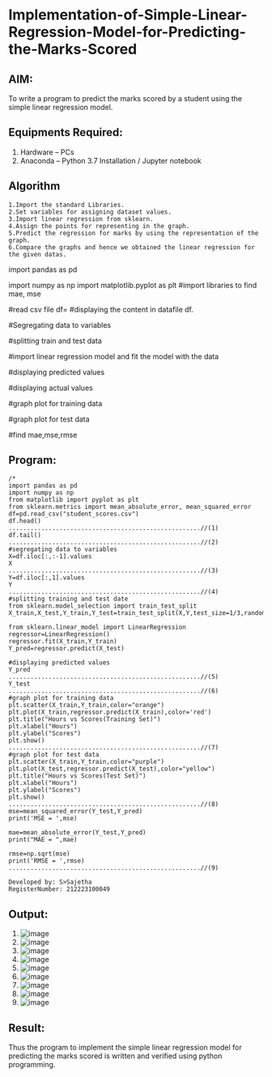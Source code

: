 # Implementation-of-Simple-Linear-Regression-Model-for-Predicting-the-Marks-Scored

## AIM:
To write a program to predict the marks scored by a student using the simple linear regression model.

## Equipments Required:
1. Hardware – PCs
2. Anaconda – Python 3.7 Installation / Jupyter notebook

## Algorithm
```
1.Import the standard Libraries.
2.Set variables for assigning dataset values.
3.Import linear regression from sklearn.
4.Assign the points for representing in the graph.
5.Predict the regression for marks by using the representation of the graph.
6.Compare the graphs and hence we obtained the linear regression for the given datas.
```
import pandas as pd

import numpy as np
import matplotlib.pyplot as plt
#import libraries to find mae, mse

#read csv file
df=
#displaying the content in datafile
df.

#Segregating data to variables
     
#splitting train and test data
     
#import linear regression model and fit the model with the data
     
#displaying predicted values
     
#displaying actual values
     
#graph plot for training data
     
#graph plot for test data
     
#find mae,mse,rmse


## Program:
```
/*
import pandas as pd
import numpy as np
from matplotlib import pyplot as plt
from sklearn.metrics import mean_absolute_error, mean_squared_error
df=pd.read_csv("student_scores.csv")
df.head()
.....................................................//(1)
df.tail()
.....................................................//(2)
#segregating data to variables
X=df.iloc[:,:-1].values
X
.....................................................//(3)
Y=df.iloc[:,1].values
Y
.....................................................//(4)
#splitting training and test date
from sklearn.model_selection import train_test_split
X_train,X_test,Y_train,Y_test=train_test_split(X,Y,test_size=1/3,random_state=0)

from sklearn.linear_model import LinearRegression
regressor=LinearRegression()
regressor.fit(X_train,Y_train)
Y_pred=regressor.predict(X_test)

#displaying predicted values
Y_pred
.....................................................//(5)
Y_test
.....................................................//(6)
#graph plot for training data
plt.scatter(X_train,Y_train,color="orange")
plt.plot(X_train,regressor.predict(X_train),color='red')
plt.title("Hours vs Scores(Training Set)")
plt.xlabel("Hours")
plt.ylabel("Scores")
plt.show()
.....................................................//(7)
#graph plot for test data
plt.scatter(X_train,Y_train,color="purple")
plt.plot(X_test,regressor.predict(X_test),color="yellow")
plt.title("Hours vs Scores(Test Set)")
plt.xlabel("Hours")
plt.ylabel("Scores")
plt.show()
.....................................................//(8)
mse=mean_squared_error(Y_test,Y_pred)
print('MSE = ',mse)

mae=mean_absolute_error(Y_test,Y_pred)
print("MAE = ",mae)

rmse=np.sqrt(mse)
print('RMSE = ',rmse)
.....................................................//(9)

Developed by: S>Sajetha
RegisterNumber: 212223100049 

```

## Output:
1. ![image](https://github.com/Sajetha13/Implementation-of-Simple-Linear-Regression-Model-for-Predicting-the-Marks-Scored/assets/138849316/401ddb24-835a-4ecd-8ba5-968e3d40c83c)
2. ![image](https://github.com/Sajetha13/Implementation-of-Simple-Linear-Regression-Model-for-Predicting-the-Marks-Scored/assets/138849316/37f0d000-8d62-4f18-8c48-7907c2770520)
3. ![image](https://github.com/Sajetha13/Implementation-of-Simple-Linear-Regression-Model-for-Predicting-the-Marks-Scored/assets/138849316/7edb8eb1-bd8a-4351-bb7e-ad322e3a8141)
4. ![image](https://github.com/Sajetha13/Implementation-of-Simple-Linear-Regression-Model-for-Predicting-the-Marks-Scored/assets/138849316/9dec2c38-f569-48a8-9b91-bc7de4c729a4)
5. ![image](https://github.com/Sajetha13/Implementation-of-Simple-Linear-Regression-Model-for-Predicting-the-Marks-Scored/assets/138849316/cc0ecb9a-c0e3-422a-90ec-11628a19e98f)
6. ![image](https://github.com/Sajetha13/Implementation-of-Simple-Linear-Regression-Model-for-Predicting-the-Marks-Scored/assets/138849316/ec5ac58a-608e-48a1-941b-37a80f3f96db)
7. ![image](https://github.com/Sajetha13/Implementation-of-Simple-Linear-Regression-Model-for-Predicting-the-Marks-Scored/assets/138849316/9244dc27-eec3-4113-ac3f-05264f91376b)
8. ![image](https://github.com/Sajetha13/Implementation-of-Simple-Linear-Regression-Model-for-Predicting-the-Marks-Scored/assets/138849316/ef583797-cb40-4cdb-bc29-44bbf2cf5f7e)
9. ![image](https://github.com/Sajetha13/Implementation-of-Simple-Linear-Regression-Model-for-Predicting-the-Marks-Scored/assets/138849316/f0a31892-6647-4b32-b1f6-9199a725a0cc)



## Result:
Thus the program to implement the simple linear regression model for predicting the marks scored is written and verified using python programming.
